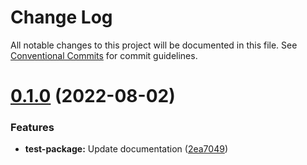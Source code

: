 # Change Log

All notable changes to this project will be documented in this file.
See [Conventional Commits](https://conventionalcommits.org) for commit guidelines.

# [0.1.0](https://github.com/jwhazel/monorepo-test/compare/v0.0.1...v0.1.0) (2022-08-02)


### Features

* **test-package:** Update documentation ([2ea7049](https://github.com/jwhazel/monorepo-test/commit/2ea70499eb1dc900b4f852ad392d31f60275fc0a))
